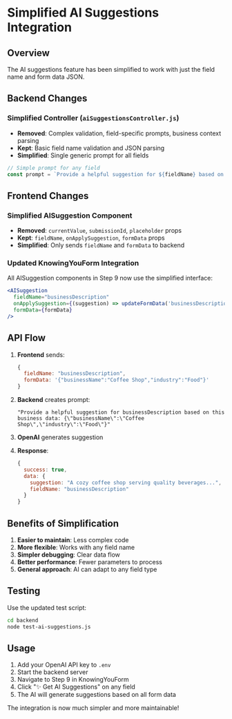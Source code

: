 # Simplified AI Suggestions Integration

## Overview
The AI suggestions feature has been simplified to work with just the field name and form data JSON.

## Backend Changes

### Simplified Controller (`aiSuggestionsController.js`)
- **Removed**: Complex validation, field-specific prompts, business context parsing
- **Kept**: Basic field name validation and JSON parsing
- **Simplified**: Single generic prompt for all fields

```javascript
// Simple prompt for any field
const prompt = `Provide a helpful suggestion for ${fieldName} based on this business data: ${JSON.stringify(parsedFormData)}`;
```

## Frontend Changes

### Simplified AISuggestion Component
- **Removed**: `currentValue`, `submissionId`, `placeholder` props
- **Kept**: `fieldName`, `onApplySuggestion`, `formData` props
- **Simplified**: Only sends `fieldName` and `formData` to backend

### Updated KnowingYouForm Integration
All AISuggestion components in Step 9 now use the simplified interface:

```jsx
<AISuggestion
  fieldName="businessDescription"
  onApplySuggestion={(suggestion) => updateFormData('businessDescription', suggestion)}
  formData={formData}
/>
```

## API Flow

1. **Frontend** sends:
   ```javascript
   {
     fieldName: "businessDescription",
     formData: '{"businessName":"Coffee Shop","industry":"Food"}'
   }
   ```

2. **Backend** creates prompt:
   ```
   "Provide a helpful suggestion for businessDescription based on this business data: {\"businessName\":\"Coffee Shop\",\"industry\":\"Food\"}"
   ```

3. **OpenAI** generates suggestion

4. **Response**:
   ```javascript
   {
     success: true,
     data: {
       suggestion: "A cozy coffee shop serving quality beverages...",
       fieldName: "businessDescription"
     }
   }
   ```

## Benefits of Simplification

1. **Easier to maintain**: Less complex code
2. **More flexible**: Works with any field name
3. **Simpler debugging**: Clear data flow
4. **Better performance**: Fewer parameters to process
5. **General approach**: AI can adapt to any field type

## Testing

Use the updated test script:
```bash
cd backend
node test-ai-suggestions.js
```

## Usage

1. Add your OpenAI API key to `.env`
2. Start the backend server
3. Navigate to Step 9 in KnowingYouForm
4. Click "✨ Get AI Suggestions" on any field
5. The AI will generate suggestions based on all form data

The integration is now much simpler and more maintainable!
